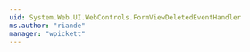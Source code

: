 ```yaml
---
uid: System.Web.UI.WebControls.FormViewDeletedEventHandler
ms.author: "riande"
manager: "wpickett"
---
```

